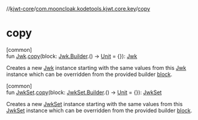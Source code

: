 //[kjwt-core](../../index.md)/[com.mooncloak.kodetools.kjwt.core.key](index.md)/[copy](copy.md)

# copy

[common]\
fun [Jwk](-jwk/index.md).[copy](copy.md)(block: [Jwk.Builder](-jwk/-builder/index.md).() -&gt; [Unit](https://kotlinlang.org/api/latest/jvm/stdlib/kotlin/-unit/index.html) = {}): [Jwk](-jwk/index.md)

Creates a new [Jwk](-jwk/index.md) instance starting with the same values from this [Jwk](-jwk/index.md) instance which can be overridden from the provided builder [block](copy.md).

[common]\
fun [JwkSet](-jwk-set/index.md).[copy](copy.md)(block: [JwkSet.Builder](-jwk-set/-builder/index.md).() -&gt; [Unit](https://kotlinlang.org/api/latest/jvm/stdlib/kotlin/-unit/index.html) = {}): [JwkSet](-jwk-set/index.md)

Creates a new [JwkSet](-jwk-set/index.md) instance starting with the same values from this [JwkSet](-jwk-set/index.md) instance which can be overridden from the provided builder [block](copy.md).
